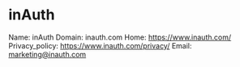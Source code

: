 
# inAuth

Name: inAuth
Domain: inauth.com
Home: https://www.inauth.com/
Privacy_policy: https://www.inauth.com/privacy/
Email: marketing@inauth.com
